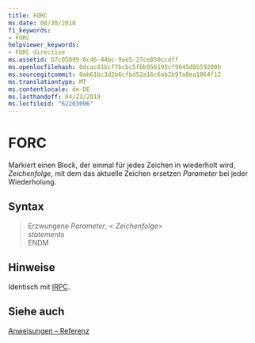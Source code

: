 ```yaml
---
title: FORC
ms.date: 08/30/2018
f1_keywords:
- FORC
helpviewer_keywords:
- FORC directive
ms.assetid: 57c05099-0c46-44bc-9ae5-27ce850ccdff
ms.openlocfilehash: 0dcac81bcf7bcbc5fbb956195cf9645d8b59200b
ms.sourcegitcommit: 0ab61bc3d2b6cfbd52a16c6ab2b97a8ea1864f12
ms.translationtype: MT
ms.contentlocale: de-DE
ms.lasthandoff: 04/23/2019
ms.locfileid: "62203096"
---
```

# <a name="forc"></a>FORC

Markiert einen Block, der einmal für jedes Zeichen in wiederholt wird, *Zeichenfolge*, mit dem das aktuelle Zeichen ersetzen *Parameter* bei jeder Wiederholung.

## <a name="syntax"></a>Syntax

> Erzwungene *Parameter*, \< *Zeichenfolge*><br/>
> *statements*<br/>
> ENDM

## <a name="remarks"></a>Hinweise

Identisch mit [IRPC](../../assembler/masm/irpc.md).

## <a name="see-also"></a>Siehe auch

[Anweisungen – Referenz](../../assembler/masm/directives-reference.md)<br/>